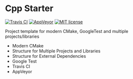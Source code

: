 # Cpp Starter

[![Travis CI](https://img.shields.io/travis/isc30/cpp-starter.svg?label=gcc%2C%20clang)](https://travis-ci.org/isc30/cpp-starter)
[![AppVeyor](https://img.shields.io/appveyor/ci/isc30/cpp-starter.svg?label=vc%2B%2B)](https://ci.appveyor.com/project/isc30/cpp-starter)
[![MIT license](https://img.shields.io/badge/license-MIT-brightgreen.svg)](http://opensource.org/licenses/MIT)

Project template for modern CMake, GoogleTest and multiple projects/libraries

- Modern CMake
- Structure for Multiple Projects and Libraries
- Structure for External Dependencies
- Google Test
- Travis CI
- AppVeyor
